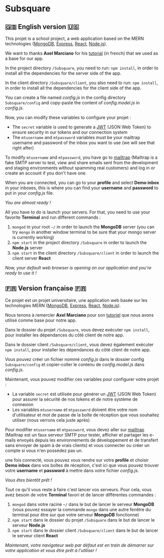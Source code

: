 # Subsquare

## :gb: English version :us:

This projet is a school project, a web application based on the MERN technologies
([MongoDB](https://www.mongodb.com), [Express](http://expressjs.com), [React](https://reactjs.org), 
[Node.js](https://nodejs.org/en/)).

We want to thanks **Axel Marciano** for his 
[tutorial](https://medium.com/@axel.marciano/votre-première-application-en-react-node-express-mongodb-5ab0dc531091)
(in french) that we used as a base for our app.

In the project directory `/Subsquare`, you need to run: `npm install`, in order to install all the dependencies for the 
server side of the app.

In the client directory `/Subsquare/client`, you also need to run: `npm install`, in order to install all the 
dependencies for the client side of the app.

You can create a file named *config.js* in the config directory `Subsquare/config` and copy-paste the content of 
*config.model.js* in *config.js*.

Now, you can modify these variables to configure your projet : 

* The `secret` variable is used to generate a [JWT](https://jwt.io) (JSON Web Token) to ensure security in our tokens 
and our connection system
* The `mtusername` and `mtpassword` variables must be your mailtrap username and password of the inbox you want to use 
(we will see that right after)

To modify `mtusername` and `mtpassword`, you have go to [mailtrap](https://mailtrap.io) (Mailtrap is a fake SMTP server 
to test, view and share emails sent from the development and staging environments without spamming real customers) and 
log in or create an account if you don't have one.

When you are connected, you can go to your **profile** and select **Demo inbox** in your inboxes, this is where you can 
find your **username** and **password** to put in your *config.js* file.

*You are almost ready !*

All you have to do is launch your servers. For that, you need to use your favorite **Terminal** and run different 
commands : 

1. `mongod` in your root `~/` in order to launch the **MongoDB** server (you can try `mongo` in another window terminal to 
be sure that your mongo server is currently working)
1. `npm start` in the project directory `/Subsquare` in order to launch the **Node.js** server
1. `npm start` in the client directory `/Subsquare/client` in order to launch the client server **React** 

*Now, your default web browser is opening on our application and you're ready to use it !*

## :fr: Version française :fr:

Ce projet est un projet universitaire, une application web basée sur les technologies MERN
([MongoDB](https://www.mongodb.com), [Express](http://expressjs.com), [React](https://reactjs.org), 
[Node.js](https://nodejs.org/en/)).

Nous tenons à remercier **Axel Marciano** pour son 
[tutoriel](https://medium.com/@axel.marciano/votre-première-application-en-react-node-express-mongodb-5ab0dc531091)
que nous avons utilisé comme base pour notre app. 
 
Dans le dossier du projet `/Subsquare`, vous devez exécuter `npm install`, pour installer les dépendances du côté 
client de notre app.

Dans le dossier client `/Subsquare/client`, vous devez également exécuter `npm install`, pour installer les 
dépendances du côté client de notre app.

Vous pouvez créer un fichier nommé *config.js* dans le dossier config `Subsquare/config` et copier-coller le contenu 
de *config.model.js* dans *config.js*.

Maintenant, vous pouvez modifier ces variables pour configurer votre projet :

* La variable `secret` est utilisée pour générer un [JWT](https://jwt.io) (JSON Web Token) pour assurer la sécurité de 
nos tokens et de notre système de connexion
* Les variables `mtusername` et `mtpassword` doivent être votre nom d'utilisateur et mot de passe de la boîte de 
réception que vous souhaitez utiliser (nous verrons cela juste après)

Pour modifier `mtusername` et `mtpassword`, vous devez aller sur [mailtrap](https://mailtrap.io) (Mailtrap est un faux 
serveur SMTP pour tester, afficher et partager les e-mails envoyés depuis les environnements de développement et de 
transfert sans envoyer de spam à de vrais clients) et vous connecter ou créer un compte si vous n'en possédez pas un.

une fois connecté, vous pouvez vous rendre sur votre **profile** et choisir **Demo inbox** dans vos boîtes de réception,
c'est ici que vous pouvez trouver votre **username** et **password** à mettre dans votre fichier *config.js*.

*Vous êtes bientôt prêt !*

Tout ce qu'il vous reste à faire c'est lancer vos serveurs. Pour cela, vous avez besoin de votre **Terminal** favori et 
de lancer différentes commandes : 

1. `mongod` dans votre racine `~/` dans le but de lancer le serveur **MongoDB** (vous pouvez essayer la commande `mongo`
dans une autre fenêtre du terminal pour être sur que votre serveur **MongoDB** fonctionne)
1. `npm start` dans le dossier du projet `/Subsquare` dans le but de lancer le serveur **Node.js**
1. `npm start` dans le dossier client `/Subsquare/client` dans le but de lancer le serveur client **React** 

*Maintenant, votre navigateur web par défaut est en train de démarrer sur votre application et vous être prêt à 
l'utiliser !*